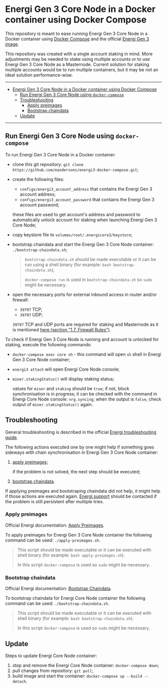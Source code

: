 # Energi Gen 3 Core Node in a Docker container using Docker Compose

This repository is meant to ease running Energi Gen 3 Core Node in a Docker container using [Docker Compose](https://docs.docker.com/compose/) and the official [Energi Gen 3 image](https://hub.docker.com/r/energicryptocurrency/energi3).

This repository was created with a single account staking in mind. More adjustments may be needed to stake using multiple accounts or to use Energi Gen 3 Core Node as a Masternode.
Current solution for staking multiple accounts would be to run multiple containers, but it may be not an ideal solution performance-wise.

---

- [Energi Gen 3 Core Node in a Docker container using Docker Compose](#energi-gen-3-core-node-in-a-docker-container-using-docker-compose)
  - [Run Energi Gen 3 Core Node using `docker-compose`](#run-energi-gen-3-core-node-using-docker-compose)
  - [Troubleshooting](#troubleshooting)
    - [Apply preimages](#apply-preimages)
    - [Bootstrap chaindata](#bootstrap-chaindata)
  - [Update](#update)

---

## Run Energi Gen 3 Core Node using `docker-compose`

To run Energi Gen 3 Core Node in a Docker container:

- clone this git repository: `git clone https://github.com/eandersons/energi3-docker-compose.git`;
- create the following files:
  - `configs/energi3_account_address` that contains the Energi Gen 3 account address;
  - `configs/energi3_account_password` that contains the Energi Gen 3 account password;

  these files are used to get account's address and password to automatically unlock account for staking when launching Energi Gen 3 Core Node;
- copy keystore file to `volumes/root/.energicore3/keystore`;
- bootstrap chaindata and start the Energi Gen 3 Core Node container: `./bootstrap-chaindata.sh`;
  > `bootstrap-chaindata.sh` should be made executable or it can be run using a shell binary (for example: `bash bootstrap-chaindata.sh`);
  >
  > `docker-compose run` is used in `bootstrap-chaindata.sh` so `sudo` might be necessary.
- open the necessary ports for external inbound access in router and/or firewall:
  - `39797` TCP;
  - `39797` UDP;

  `39797` TCP and UDP ports are required for staking and Masternode as it is mentioned [here (section "1.7. Firewall Rules")](https://docs.energi.software/en/advanced/core-node-vps#h-17-firewall-rules).

To check if Energi Gen 3 Core Node is running and account is unlocked for staking, execute the following commands:

- `docker-compose exec core sh` - this command will open `sh` shell in Energi Gen 3 Core Node container;
- `energi3 attach` will open Energi Core Node console;
- `miner.stakingStatus()` will display staking status;

  values for `miner` and `staking` should be `true`;
  if not, block synchronisation is in progress; it can be checked with the command in Energi Core Node console: `nrg.syncing`; when the output is `false`, check output of `miner.stakingStatus()` again.

## Troubleshooting

General troubleshooting is described in the official [Energi troubleshooting guide](https://docs.energi.software/en/core-node-troubleshoot).

The following actions executed one by one might help if something goes sideways with chain synchronisation in Energi Gen 3 Core Node container:

1. [apply preimages](#apply-preimages);

   if the problem is not solved, the next step should be executed;

2. [bootstrap chaindata](#bootstrap-chaindata).

If applying preimages and bootstraping chaindata did not help, it might help if those actions are executed again. [Energi support](https://docs.energi.software/en/support/help-me) should be contacted if the problem is still persistent after multiple tries.

### Apply preimages

Official Energi documentation: [Apply Preimages](https://docs.energi.software/en/core-node-troubleshoot#preimages).

To apply preimages for Energi Gen 3 Core Node container the following command can be used: `./apply-preimages.sh`.

> This script should be made executable or it can be executed with shell binary (for example: `bash apply-preimages.sh`).
>
> In this script `docker-compose` is used so `sudo` might be necessary.

### Bootstrap chaindata

Official Energi documentation: [Bootstrap Chaindata](https://docs.energi.software/en/core-node-troubleshoot#bootstrap).

To bootstrap chaindata for Energi Core Node container the following command can be used: `./bootstrap-chaindata.sh`.

> This script should be made executable or it can be executed with shell binary (for example: `bash bootstrap-chaindata.sh`).
>
> In this script `docker-compose` is used so `sudo` might be necessary.

## Update

Steps to update Energi Core Node container:

1. stop and remove the Energi Core Node container:
  `docker-compose down`;
2. pull changes from repository:
  `git pull`;
3. build image and start the container:
  `docker-compose up --build --detach`.
